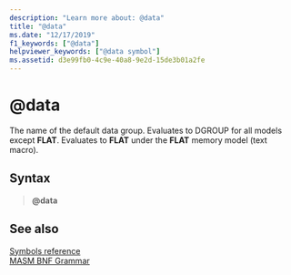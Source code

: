 ```yaml
---
description: "Learn more about: @data"
title: "@data"
ms.date: "12/17/2019"
f1_keywords: ["@data"]
helpviewer_keywords: ["@data symbol"]
ms.assetid: d3e99fb0-4c9e-40a8-9e2d-15de3b01a2fe
---
```

# \@data

The name of the default data group. Evaluates to DGROUP for all models except **FLAT**. Evaluates to **FLAT** under the **FLAT** memory model (text macro).

## Syntax

> **\@data**

## See also

[Symbols reference](symbols-reference.md)\
[MASM BNF Grammar](masm-bnf-grammar.md)

